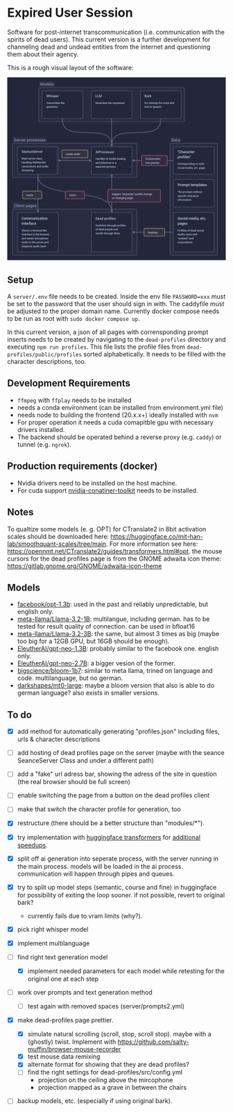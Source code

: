 # Expired User Session

Software for post-internet transcommunication (i.e. communication with the spirits of dead users). This current version is a further development for channeling dead and undead entities from the internet and questioning them about their agency.

This is a rough visual layout of the software:

![Software structure](doc/software_structure.png)

## Setup

A `server/.env` file needs to be created. Inside the env file `PASSWORD=xxx` must be set to the password that the user should sign in with. The caddyfile must be adjusted to the proper domain name. Currently docker compose needs to be run as root with `sudo docker compose up`.

In this current version, a json of all pages with corrensponding prompt inserts needs to be created by navigating to the `dead-profiles` directory and executing `npm run profiles`. This file lists the profile files from `dead-profiles/public/profiles` sorted alphabetically. It needs to be filled with the character descriptions, too.

## Development Requirements

- `ffmpeg` with `ffplay` needs to be installed
- needs a conda environment (can be installed from environment.yml file)
- needs node to building the frontend (20.x.x+) ideally installed with `nvm`
- For proper operation it needs a cuda comapitble gpu with necessary drivers installed.
- The backend should be operated behind a reverse proxy (e.g. `caddy`) or tunnel (e.g. `ngrok`).

## Production requirements (docker)

- Nvidia drivers need to be installed on the host machine.
- For cuda support [nvidia-conatiner-toolkit](https://docs.nvidia.com/datacenter/cloud-native/container-toolkit/latest/install-guide.html#installing-with-apt) needs to be installed.

## Notes

To qualtize some models (e. g. OPT) for CTranslate2 in 8bit activation scales should be downloaded here: https://huggingface.co/mit-han-lab/smoothquant-scales/tree/main. For more information see here: https://opennmt.net/CTranslate2/guides/transformers.html#opt. the mouse cursors for the dead profiles page is from the GNOME adwaita icon theme: https://gitlab.gnome.org/GNOME/adwaita-icon-theme

## Models

- [facebook/opt-1.3b](https://huggingface.co/facebook/opt-1.3b): used in the past and reliably unpredictable, but english only.
- [meta-llama/Llama-3.2-1B](https://huggingface.co/meta-llama/Llama-3.2-1B): multilangue, including german. has to be tested for result quality of connection. can be used in bfloat16
- [meta-llama/Llama-3.2-3B](https://huggingface.co/meta-llama/Llama-3.2-3B): the same, but almost 3 times as big (maybe too big for a 12GB GPU, but 16GB should be enough).
- [EleutherAI/gpt-neo-1.3B](https://huggingface.co/EleutherAI/gpt-neo-1.3B): probably similar to the facebook one. english only.
- [EleutherAI/gpt-neo-2.7B](https://huggingface.co/EleutherAI/gpt-neo-2.7B): a bigger vesion of the former.
- [bigscience/bloom-1b7](https://huggingface.co/bigscience/bloom-1b7): similar to meta llama, trined on language and code. multilanguage, but no german.
- [darkshapes/mt0-large](https://huggingface.co/darkshapes/mt0-large): maybe a bloom version that also is able to do german language? also exists in smaller versions.

## To do

- [x] add method for automatically generating "profiles.json" including files, urls & character descriptions
- [ ] add hosting of dead profiles page on the server (maybe with the seance SeanceServer Class and under a different path)
- [ ] add a "fake" url adress bar, showing the adress of the site in question (the real browser should be full screen)
- [ ] enable switching the page from a button on the dead profiles client
- [ ] make that switch the character profile for generation, too

- [x] restructure (there should be a better structure than "modules/\*").
- [x] try implementation with [huggingface transformers](https://huggingface.co/docs/transformers/main/en/model_doc/bark) for [additional speedups](https://huggingface.co/blog/optimizing-bark).
- [x] split off ai generation into seperate process, with the server running in the main process. models will be loaded in the ai process. communication will happen through pipes and queues.
- [x] try to split up model steps (semantic, course and fine) in huggingface for possibility of exiting the loop sooner. if not possible, revert to original bark?
  - currently fails due to vram limits (why?).
- [x] pick right whisper model
- [x] implement multilanguage
- [ ] find right text generation model
  - [x] implement needed parameters for each model while retesting for the original one at each step
- [ ] work over prompts and text generation method
  - [ ] test again with removed spaces (server/prompts2.yml)
- [x] make dead-profiles page prettier.
  - [x] simulate natural scrolling (scroll, stop, scroll stop). maybe with a (ghostly) twist. Implement with https://github.com/salty-muffin/browser-mouse-recorder
  - [x] test mouse data remixing
  - [x] alternate format for showing that they are dead profiles?
  - [ ] find the right settings for dead-profiles/src/config.yml
    - projection on the ceiling above the mircophone
    - projection mapped as a grave in between the chairs
- [ ] backup models, etc. (especially if using original bark).

